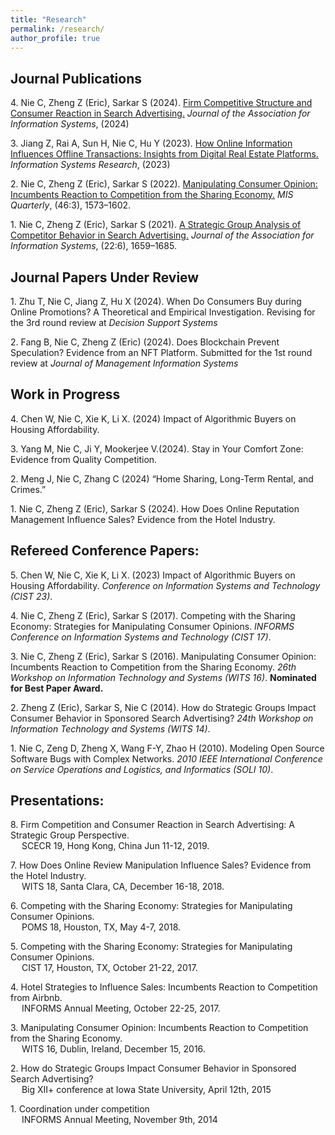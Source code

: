```yaml
---
title: "Research"
permalink: /research/
author_profile: true
---
```


Journal Publications
--------------------

<!-- Use APA 7th edition format -->

4\. Nie C, Zheng Z (Eric), Sarkar S (2024). [Firm Competitive Structure and Consumer Reaction in Search Advertising.](https://doi.org/10.17705/1jais.00835) _Journal of the Association for Information Systems_, (2024)

<!-- https://aisel.aisnet.org/jais_preprints/107/ -->
<!-- https://papers.ssrn.com/sol3/papers.cfm?abstract_id=4499361 -->
<!-- 10.17705/1jais.00835 -->


3\. Jiang Z, Rai A, Sun H, Nie C, Hu Y (2023). [How Online Information Influences Offline Transactions: Insights from Digital Real Estate Platforms.](https://doi.org/10.1287/isre.2020.0658) _Information Systems Research_, (2023)

2\. Nie C, Zheng Z (Eric), Sarkar S (2022). [Manipulating Consumer Opinion: Incumbents Reaction to Competition from the Sharing Economy.](https://doi.org/10.25300/MISQ/2022/15666) _MIS Quarterly_, (46:3), 1573–1602. 
<!-- [![PDF](https://img.shields.io/badge/PDF-green.svg)](/files/review_manipulation.pdf) [![Video](https://img.shields.io/badge/Video-orange.svg)](https://youtu.be/4LRscKwr4Fw) -->

1\. Nie C, Zheng Z (Eric), Sarkar S (2021). [A Strategic Group Analysis of Competitor Behavior in Search Advertising.](https://doi.org/10.17705/1jais.00710) _Journal of the Association for Information Systems_, (22:6), 1659–1685. 
<!-- [![PDF](https://img.shields.io/badge/PDF-green.svg)](/files/sponsored_search.pdf) -->

Journal Papers Under Review
---------------------------


1\. Zhu T, Nie C, Jiang Z, Hu X (2024). When Do Consumers Buy during Online Promotions? A Theoretical and Empirical Investigation. Revising for the 3rd round review at _Decision Support Systems_

2\. Fang B, Nie C, Zheng Z (Eric) (2024). Does Blockchain Prevent Speculation? Evidence from an NFT Platform. Submitted for the 1st round review at _Journal of Management Information Systems_

Work in Progress
----------------

4\. Chen W, Nie C, Xie K, Li X. (2024) Impact of Algorithmic Buyers on Housing Affordability.

3\. Yang M, Nie C, Ji Y, Mookerjee V.(2024). Stay in Your Comfort Zone: Evidence from Quality Competition.

2\. Meng J, Nie C, Zhang C (2024) “Home Sharing, Long-Term Rental, and Crimes.”

1\. Nie C, Zheng Z (Eric), Sarkar S (2024). How Does Online Reputation Management Influence Sales? Evidence from the Hotel Industry.
    

Refereed Conference Papers:
---------------------------------

5\. Chen W, Nie C, Xie K, Li X. (2023) Impact of Algorithmic Buyers on Housing Affordability. _Conference on Information Systems and Technology (CIST 23)_.

4\. Nie C, Zheng Z (Eric), Sarkar S (2017). Competing with the Sharing Economy: Strategies for Manipulating Consumer Opinions. _INFORMS Conference on Information Systems and Technology (CIST 17)_.
    
3\. Nie C, Zheng Z (Eric), Sarkar S (2016). Manipulating Consumer Opinion: Incumbents Reaction to Competition from the Sharing Economy. _26th Workshop on Information Technology and Systems (WITS 16)_. **Nominated for Best Paper Award.**
    
2\. Zheng Z (Eric), Sarkar S, Nie C (2014). How do Strategic Groups Impact Consumer Behavior in Sponsored Search Advertising? _24th Workshop on Information Technology and Systems (WITS 14)_.  
    
1\. Nie C, Zeng D, Zheng X, Wang F-Y, Zhao H (2010). Modeling Open Source Software Bugs with Complex Networks. _2010 IEEE International Conference on Service Operations and Logistics, and Informatics (SOLI 10)_.  
    

Presentations:
--------------

8\.  Firm Competition and Consumer Reaction in Search Advertising: A Strategic Group Perspective.  
      SCECR 19, Hong Kong, China Jun 11-12, 2019.  
    
7\.  How Does Online Review Manipulation Influence Sales? Evidence from the Hotel Industry.  
      WITS 18, Santa Clara, CA, December 16-18, 2018.  
    
6\.  Competing with the Sharing Economy: Strategies for Manipulating Consumer Opinions.  
      POMS 18, Houston, TX, May 4-7, 2018.  
    
5\.  Competing with the Sharing Economy: Strategies for Manipulating Consumer Opinions.  
      CIST 17, Houston, TX, October 21-22, 2017.  
    
4\.  Hotel Strategies to Influence Sales: Incumbents Reaction to Competition from Airbnb.  
      INFORMS Annual Meeting, October 22-25, 2017.  
    
3\.  Manipulating Consumer Opinion: Incumbents Reaction to Competition from the Sharing Economy.  
      WITS 16, Dublin, Ireland, December 15, 2016.  
    
2\.  How do Strategic Groups Impact Consumer Behavior in Sponsored Search Advertising?  
      Big XII+ conference at Iowa State University, April 12th, 2015

1\.  Coordination under competition  
      INFORMS Annual Meeting, November 9th, 2014